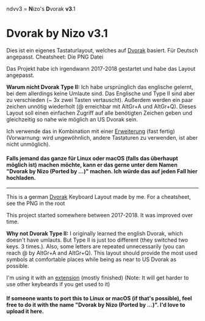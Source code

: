 ndvv3 = **N**izo's **D**vorak **v3**.1

# Dvorak by Nizo v3.1

Dies ist ein eigenes Tastaturlayout, welches auf [Dvorak](https://de.wikipedia.org/wiki/Dvorak-Tastaturbelegung) basiert. Für Deutsch angepasst. Cheatsheet: Die PNG Datei

Das Projekt habe ich irgendwann 2017-2018 gestartet und habe das Layout angepasst.

**Warum nicht Dvorak Type II:** Ich habe ursprünglich das englische gelernt, bei dem allerdings keine Umlaute sind. Das Englische und Type II sind aber zu verschieden (~ 3x zwei Tasten vertauscht). Außerdem werden ein paar zeichen unnötig wiederholt (@ erreichbar mit AltGr+A und AltGr+Q). Dieses Layout soll einen einfachen Zugriff auf alle benötigten Zeichen geben und gleichzeitig so nahe wie möglich an US Dvorak sein.

Ich verwende das in Kombination mit einer [Erweiterung](https://github.com/theNizo/NizosUltimateKeyboard) (fast fertig) (Vorwarnung: wird ungewöhnlich, andere Tastaturen zu verwenden, ist aber nicht unmöglich).

#### Falls jemand das ganze für Linux oder macOS (falls das überhaupt möglich ist) machen möchte, kann er das gerne unter dem Namen "Dvorak by Nizo (Ported by ...)" machen. Ich würde das auf jeden Fall hier hochladen.

------

This is a german [Dvorak](https://en.wikipedia.org/wiki/Dvorak_Simplified_Keyboard) Keyboard Layout made by me. For a cheatsheet, see the PNG in the root

This project started somewhere between 2017-2018. It was improved over time.

**Why not Dvorak Type II:** I originally learned the english Dvorak, which doesn't have umlauts. But Type II is just too different (they switched two keys. 3 times.). Also, some letters are repeated unnecessarily (you can reach @ by AltGr+A and AltGr+Q). This layout should provide the most used symbols at comfortable places while being as near to US Dvorak as possible.

I'm using it with an [extension](https://github.com/theNizo/NizosUltimateKeyboard) (mostly finished) (Note: It will get harder to use other keybeards if you get used to it)

#### If someone wants to port this to Linux or macOS (if that's possible), feel free to do it with the name "Dvorak by Nizo (Ported by ...)". I'd love to upload it here.
